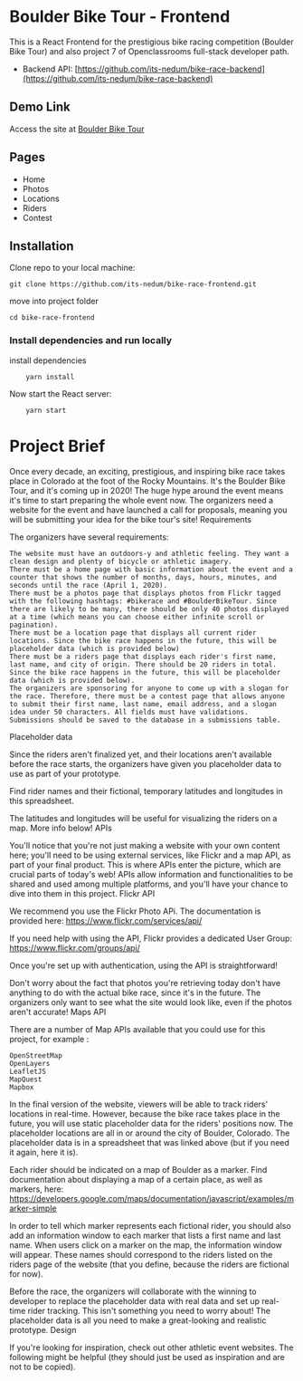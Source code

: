 # Boulder Bike Tour - Frontend

This is a React Frontend for the prestigious bike racing competition (Boulder Bike Tour) and also project 7 of Openclassrooms full-stack developer path.

* Backend API: [https://github.com/its-nedum/bike-race-backend](https://github.com/its-nedum/bike-race-backend)

## Demo Link
Access the site at [Boulder Bike Tour](https://boulderbike-tour.herokuapp.com)

## Pages
- Home
- Photos
- Locations
- Riders
- Contest

## Installation

Clone repo to your local machine:

```git
git clone https://github.com/its-nedum/bike-race-frontend.git
```
move into project folder
```
cd bike-race-frontend
```
### Install dependencies and run locally

install dependencies
```
    yarn install
```

Now start the React server:

```
    yarn start
```

# Project Brief
Once every decade, an exciting, prestigious, and inspiring bike race takes place in Colorado at the foot of the Rocky Mountains. It's the Boulder Bike Tour, and it's coming up in 2020! The huge hype around the event means it's time to start preparing the whole event now. The organizers need a website for the event and have launched a call for proposals, meaning you will be submitting your idea for the bike tour's site!
Requirements

The organizers have several requirements:

    The website must have an outdoors-y and athletic feeling. They want a clean design and plenty of bicycle or athletic imagery.
    There must be a home page with basic information about the event and a counter that shows the number of months, days, hours, minutes, and seconds until the race (April 1, 2020).
    There must be a photos page that displays photos from Flickr tagged with the following hashtags: #bikerace and #BoulderBikeTour. Since there are likely to be many, there should be only 40 photos displayed at a time (which means you can choose either infinite scroll or pagination).
    There must be a location page that displays all current rider locations. Since the bike race happens in the future, this will be placeholder data (which is provided below)
    There must be a riders page that displays each rider's first name, last name, and city of origin. There should be 20 riders in total. Since the bike race happens in the future, this will be placeholder data (which is provided below).
    The organizers are sponsoring for anyone to come up with a slogan for the race. Therefore, there must be a contest page that allows anyone to submit their first name, last name, email address, and a slogan idea under 50 characters. All fields must have validations. Submissions should be saved to the database in a submissions table.

Placeholder data

Since the riders aren't finalized yet, and their locations aren't available before the race starts, the organizers have given you placeholder data to use as part of your prototype.

Find rider names and their fictional, temporary latitudes and longitudes in this spreadsheet.

The latitudes and longitudes will be useful for visualizing the riders on a map. More info below!
APIs

You'll notice that you're not just making a website with your own content here; you'll need to be using external services, like Flickr and a map API, as part of your final product. This is where APIs enter the picture, which are crucial parts of today's web! APIs allow information and functionalities to be shared and used among multiple platforms, and you'll have your chance to dive into them in this project.
Flickr API

We recommend you use the Flickr Photo APi. The documentation is provided here:  https://www.flickr.com/services/api/

If you need help with using the API, Flickr provides a dedicated User Group:  https://www.flickr.com/groups/api/

Once you're set up with authentication, using the API is straightforward!

Don't worry about the fact that photos you're retrieving today don't have anything to do with the actual bike race, since it's in the future. The organizers only want to see what the site would look like, even if the photos aren't accurate!
Maps API

There are a number of Map APIs available that you could use for this project, for example :

    OpenStreetMap
    OpenLayers
    LeafletJS
    MapQuest
    Mapbox

In the final version of the website, viewers will be able to track riders' locations in real-time. However, because the bike race takes place in the future, you will use static placeholder data for the riders' positions now. The placeholder locations are all in or around the city of Boulder, Colorado. The placeholder data is in a spreadsheet that was linked above (but if you need it again, here it is).

Each rider should be indicated on a map of Boulder as a marker. Find documentation about displaying a map of a certain place, as well as markers, here: https://developers.google.com/maps/documentation/javascript/examples/marker-simple

In order to tell which marker represents each fictional rider, you should also add an information window to each marker that lists a first name and last name. When users click on a marker on the map, the information window will appear. These names should correspond to the riders listed on the riders page of the website (that you define, because the riders are fictional for now). 

Before the race, the organizers will collaborate with the winning to developer to replace the placeholder data with real data and set up real-time rider tracking. This isn't something you need to worry about! The placeholder data is all you need to make a great-looking and realistic prototype.
Design

If you're looking for inspiration, check out other athletic event websites. The following might be helpful (they should just be used as inspiration and are not to be copied).